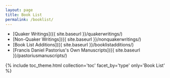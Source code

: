 ```yaml
---
layout: page
title: Book List
permalink: /booklist/
---
```


* [Quaker Writings]({{ site.baseurl }}/quakerwritings/)
* [Non-Quaker Writings]({{ site.baseurl }}/nonquakerwritings/)
* [Book List Additions]({{ site.baseurl }}/booklistadditions/)
* [Francis Daniel Pastorius's Own Manuscripts]({{ site.baseurl }}/pastoriusmanuscripts/)

{% include toc_theme.html collection='toc' facet_by='type' only='Book List' %}
